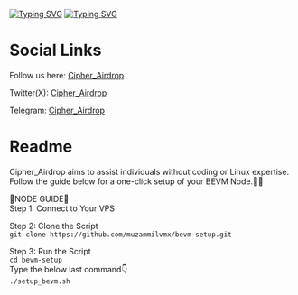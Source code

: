 [![Typing SVG](https://readme-typing-svg.demolab.com/?lines=BEVM+Node+One+Click+Installation)](https://git.io/typing-svg)
[![Typing SVG](https://readme-typing-svg.demolab.com/?lines=By+Cipher_Airdrop)](https://git.io/typing-svg)

<h1>Social Links</h1>

Follow us here: [Cipher_Airdrop](https://linktr.ee/cadrop)

Twitter(X): [Cipher_Airdrop](https://x.com/cipher_airdrop)

Telegram: [Cipher_Airdrop](https://t.me/+tFmYJSANTD81MzE1)


<h1>Readme</h1>
Cipher_Airdrop aims to assist individuals without coding or Linux expertise. Follow the guide below for a one-click setup of your BEVM Node.👏😒

🌟NODE GUIDE🌟<br>
Step 1: Connect to Your VPS

Step 2: Clone the Script<br>
`git clone https://github.com/muzammilvmx/bevm-setup.git`

Step 3: Run the Script<br>
`cd bevm-setup`<br>
Type the below last command👇<br>
`./setup_bevm.sh`

